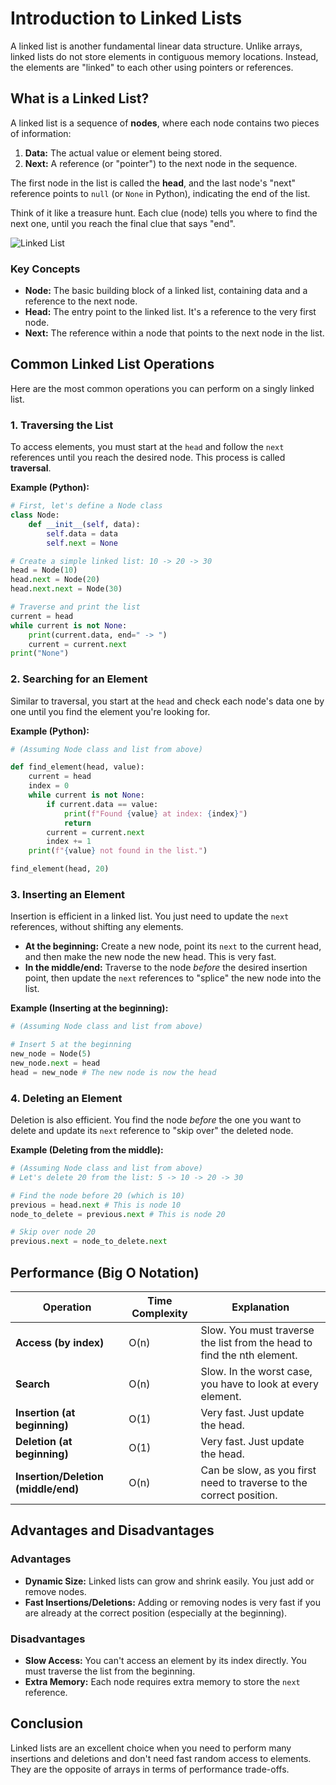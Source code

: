 # Introduction to Linked Lists

A linked list is another fundamental linear data structure. Unlike arrays, linked lists do not store elements in contiguous memory locations. Instead, the elements are "linked" to each other using pointers or references.

## What is a Linked List?

A linked list is a sequence of **nodes**, where each node contains two pieces of information:

1.  **Data:** The actual value or element being stored.
2.  **Next:** A reference (or "pointer") to the next node in the sequence.

The first node in the list is called the **head**, and the last node's "next" reference points to `null` (or `None` in Python), indicating the end of the list.

Think of it like a treasure hunt. Each clue (node) tells you where to find the next one, until you reach the final clue that says "end".

![Linked List](https://media.geeksforgeeks.org/wp-content/uploads/20240410135517/linked-list.webp)

### Key Concepts

- **Node:** The basic building block of a linked list, containing data and a reference to the next node.
- **Head:** The entry point to the linked list. It's a reference to the very first node.
- **Next:** The reference within a node that points to the next node in the list.

## Common Linked List Operations

Here are the most common operations you can perform on a singly linked list.

### 1. Traversing the List

To access elements, you must start at the `head` and follow the `next` references until you reach the desired node. This process is called **traversal**.

**Example (Python):**

```python
# First, let's define a Node class
class Node:
    def __init__(self, data):
        self.data = data
        self.next = None

# Create a simple linked list: 10 -> 20 -> 30
head = Node(10)
head.next = Node(20)
head.next.next = Node(30)

# Traverse and print the list
current = head
while current is not None:
    print(current.data, end=" -> ")
    current = current.next
print("None")
```

### 2. Searching for an Element

Similar to traversal, you start at the `head` and check each node's data one by one until you find the element you're looking for.

**Example (Python):**

```python
# (Assuming Node class and list from above)

def find_element(head, value):
    current = head
    index = 0
    while current is not None:
        if current.data == value:
            print(f"Found {value} at index: {index}")
            return
        current = current.next
        index += 1
    print(f"{value} not found in the list.")

find_element(head, 20)
```

### 3. Inserting an Element

Insertion is efficient in a linked list. You just need to update the `next` references, without shifting any elements.

- **At the beginning:** Create a new node, point its `next` to the current head, and then make the new node the new head. This is very fast.
- **In the middle/end:** Traverse to the node _before_ the desired insertion point, then update the `next` references to "splice" the new node into the list.

**Example (Inserting at the beginning):**

```python
# (Assuming Node class and list from above)

# Insert 5 at the beginning
new_node = Node(5)
new_node.next = head
head = new_node # The new node is now the head
```

### 4. Deleting an Element

Deletion is also efficient. You find the node _before_ the one you want to delete and update its `next` reference to "skip over" the deleted node.

**Example (Deleting from the middle):**

```python
# (Assuming Node class and list from above)
# Let's delete 20 from the list: 5 -> 10 -> 20 -> 30

# Find the node before 20 (which is 10)
previous = head.next # This is node 10
node_to_delete = previous.next # This is node 20

# Skip over node 20
previous.next = node_to_delete.next
```

## Performance (Big O Notation)

| Operation                           | Time Complexity | Explanation                                                             |
| ----------------------------------- | --------------- | ----------------------------------------------------------------------- |
| **Access (by index)**               | O(n)            | Slow. You must traverse the list from the head to find the nth element. |
| **Search**                          | O(n)            | Slow. In the worst case, you have to look at every element.             |
| **Insertion (at beginning)**        | O(1)            | Very fast. Just update the head.                                        |
| **Deletion (at beginning)**         | O(1)            | Very fast. Just update the head.                                        |
| **Insertion/Deletion (middle/end)** | O(n)            | Can be slow, as you first need to traverse to the correct position.     |

## Advantages and Disadvantages

### Advantages

- **Dynamic Size:** Linked lists can grow and shrink easily. You just add or remove nodes.
- **Fast Insertions/Deletions:** Adding or removing nodes is very fast if you are already at the correct position (especially at the beginning).

### Disadvantages

- **Slow Access:** You can't access an element by its index directly. You must traverse the list from the beginning.
- **Extra Memory:** Each node requires extra memory to store the `next` reference.

## Conclusion

Linked lists are an excellent choice when you need to perform many insertions and deletions and don't need fast random access to elements. They are the opposite of arrays in terms of performance trade-offs.

